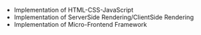 - Implementation of HTML-CSS-JavaScript
- Implementation of ServerSide Rendering/ClientSide Rendering
- Implementation of Micro-Frontend Framework
